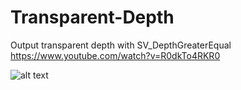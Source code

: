 # Transparent-Depth
Output transparent depth with SV_DepthGreaterEqual
https://www.youtube.com/watch?v=R0dkTo4RKR0

![alt text](https://i.imgur.com/wEOLEDg.jpg)
